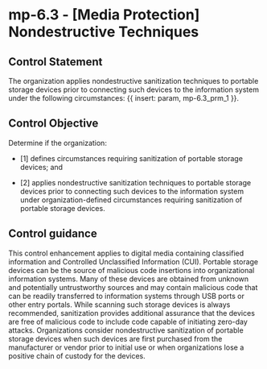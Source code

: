 # mp-6.3 - \[Media Protection\] Nondestructive Techniques

## Control Statement

The organization applies nondestructive sanitization techniques to portable storage devices prior to connecting such devices to the information system under the following circumstances: {{ insert: param, mp-6.3_prm_1 }}.

## Control Objective

Determine if the organization:

- \[1\] defines circumstances requiring sanitization of portable storage devices; and

- \[2\] applies nondestructive sanitization techniques to portable storage devices prior to connecting such devices to the information system under organization-defined circumstances requiring sanitization of portable storage devices.

## Control guidance

This control enhancement applies to digital media containing classified information and Controlled Unclassified Information (CUI). Portable storage devices can be the source of malicious code insertions into organizational information systems. Many of these devices are obtained from unknown and potentially untrustworthy sources and may contain malicious code that can be readily transferred to information systems through USB ports or other entry portals. While scanning such storage devices is always recommended, sanitization provides additional assurance that the devices are free of malicious code to include code capable of initiating zero-day attacks. Organizations consider nondestructive sanitization of portable storage devices when such devices are first purchased from the manufacturer or vendor prior to initial use or when organizations lose a positive chain of custody for the devices.
